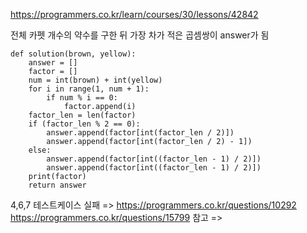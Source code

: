 https://programmers.co.kr/learn/courses/30/lessons/42842

전체 카펫 개수의 약수를 구한 뒤 가장 차가 적은 곱셈쌍이 answer가 됨
```
def solution(brown, yellow):
    answer = []
    factor = []
    num = int(brown) + int(yellow)
    for i in range(1, num + 1):
        if num % i == 0:
            factor.append(i)
    factor_len = len(factor)
    if (factor_len % 2 == 0):
        answer.append(factor[int(factor_len / 2)])
        answer.append(factor[int(factor_len / 2) - 1])
    else:
        answer.append(factor[int((factor_len - 1) / 2)])
        answer.append(factor[int((factor_len - 1) / 2)])
    print(factor)
    return answer
```
4,6,7 테스트케이스 실패 => https://programmers.co.kr/questions/10292 https://programmers.co.kr/questions/15799 참고 => 

```

```